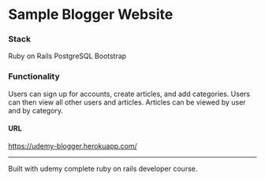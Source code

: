 # Sample Blogger Website #

### Stack ###
Ruby on Rails
PostgreSQL
Bootstrap

### Functionality ###
Users can sign up for accounts, create articles, and add categories.  Users can then view all other users and articles.  Articles can be viewed by user and by category.

#### URL ####
https://udemy-blogger.herokuapp.com/

----
Built with udemy complete ruby on rails developer course.
